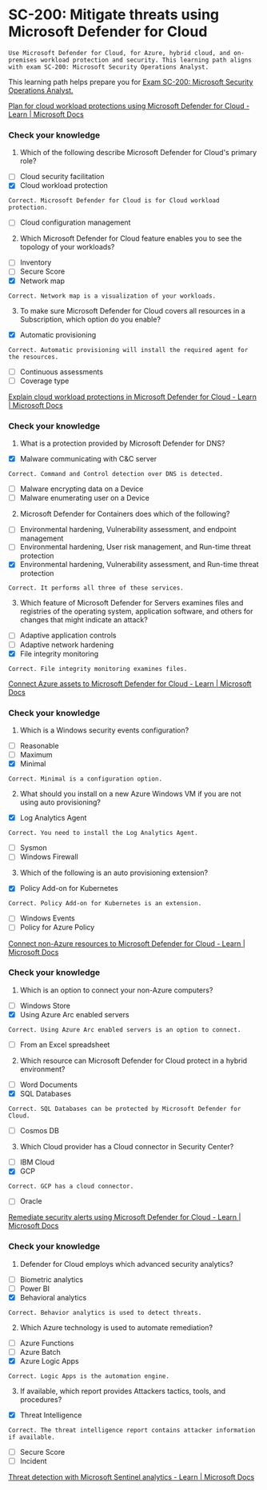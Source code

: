 # SC-200: Mitigate threats using Microsoft Defender for Cloud
```
Use Microsoft Defender for Cloud, for Azure, hybrid cloud, and on-premises workload protection and security. This learning path aligns with exam SC-200: Microsoft Security Operations Analyst.
```
This learning path helps prepare you for [Exam SC-200: Microsoft Security Operations Analyst.](https://docs.microsoft.com/en-us/learn/certifications/exams/sc-200)

[Plan for cloud workload protections using Microsoft Defender for Cloud - Learn | Microsoft Docs](https://docs.microsoft.com/en-us/learn/modules/what-is-azure-defender/)

### Check your knowledge
1. Which of the following describe Microsoft Defender for Cloud's primary role?
- [ ] Cloud security facilitation
- [x] Cloud workload protection 

`Correct. Microsoft Defender for Cloud is for Cloud workload protection.`
- [ ] Cloud configuration management

2. Which Microsoft Defender for Cloud feature enables you to see the topology of your workloads?
- [ ] Inventory
- [ ] Secure Score
- [x] Network map 

`Correct. Network map is a visualization of your workloads.`

3. To make sure Microsoft Defender for Cloud covers all resources in a Subscription, which option do you enable?
- [x] Automatic provisioning 

`Correct. Automatic provisioning will install the required agent for the resources.`
- [ ] Continuous assessments
- [ ] Coverage type

[Explain cloud workload protections in Microsoft Defender for Cloud - Learn | Microsoft Docs](https://docs.microsoft.com/en-us/learn/modules/understand-azure-defender-cloud-workload-protection/)

### Check your knowledge
1. What is a protection provided by Microsoft Defender for DNS?
- [x] Malware communicating with C&C server

`Correct. Command and Control detection over DNS is detected.`
- [ ] Malware encrypting data on a Device
- [ ] Malware enumerating user on a Device

2. Microsoft Defender for Containers does which of the following?
- [ ] Environmental hardening, Vulnerability assessment, and endpoint management
- [ ] Environmental hardening, User risk management, and Run-time threat protection
- [x] Environmental hardening, Vulnerability assessment, and Run-time threat protection

`Correct. It performs all three of these services.`

3. Which feature of Microsoft Defender for Servers examines files and registries of the operating system, application software, and others for changes that might indicate an attack?
- [ ] Adaptive application controls
- [ ] Adaptive network hardening
- [x] File integrity monitoring

`Correct. File integrity monitoring examines files.`

[Connect Azure assets to Microsoft Defender for Cloud - Learn | Microsoft Docs](https://docs.microsoft.com/en-us/learn/modules/connect-azure-assets-to-azure-defender/)

### Check your knowledge
1. Which is a Windows security events configuration?
- [ ] Reasonable
- [ ] Maximum
- [x] Minimal

`Correct. Minimal is a configuration option.`

2. What should you install on a new Azure Windows VM if you are not using auto provisioning?
- [x] Log Analytics Agent

`Correct. You need to install the Log Analytics Agent.`
- [ ] Sysmon
- [ ] Windows Firewall

3. Which of the following is an auto provisioning extension?
- [x] Policy Add-on for Kubernetes

`Correct. Policy Add-on for Kubernetes is an extension.`
- [ ] Windows Events
- [ ] Policy for Azure Policy

[Connect non-Azure resources to Microsoft Defender for Cloud - Learn | Microsoft Docs](https://docs.microsoft.com/en-us/learn/modules/connect-non-azure-machines-to-azure-defender/)

### Check your knowledge
1. Which is an option to connect your non-Azure computers?
- [ ] Windows Store
- [x] Using Azure Arc enabled servers

`Correct. Using Azure Arc enabled servers is an option to connect.`
- [ ] From an Excel spreadsheet

2. Which resource can Microsoft Defender for Cloud protect in a hybrid environment?
- [ ] Word Documents
- [x] SQL Databases

`Correct. SQL Databases can be protected by Microsoft Defender for Cloud.`
- [ ] Cosmos DB

3. Which Cloud provider has a Cloud connector in Security Center?
- [ ] IBM Cloud
- [x] GCP

`Correct. GCP has a cloud connector.`
- [ ] Oracle

[Remediate security alerts using Microsoft Defender for Cloud - Learn | Microsoft Docs](https://docs.microsoft.com/en-us/learn/modules/remediate-azure-defender-security-alerts/)

### Check your knowledge
1. Defender for Cloud employs which advanced security analytics?
- [ ] Biometric analytics
- [ ] Power BI
- [x] Behavioral analytics

`Correct. Behavior analytics is used to detect threats.`

2. Which Azure technology is used to automate remediation?
- [ ] Azure Functions
- [ ] Azure Batch
- [x] Azure Logic Apps

`Correct. Logic Apps is the automation engine.`

3. If available, which report provides Attackers tactics, tools, and procedures?
- [x] Threat Intelligence

`Correct. The threat intelligence report contains attacker information if available.`

- [ ] Secure Score
- [ ] Incident

[Threat detection with Microsoft Sentinel analytics - Learn | Microsoft Docs](https://docs.microsoft.com/en-us/learn/modules/analyze-data-in-sentinel/)

### 
